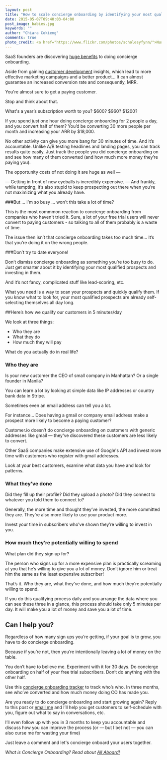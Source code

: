 ```yaml
---
layout: post
title: "How to scale concierge onboarding by identifying your most qualified prospects"
date: 2015-05-07T09:40:03-04:00
post_image: babies.jpg
keywords: ""
author: "Chiara Cokieng"
comments: true
photo_credit: <a href="https://www.flickr.com/photos/scholesyfynn/">Nur Alia Mazalan</a>
---
```

SaaS founders are discovering [huge benefits](http://customer.io/blog/Concierge-onboarding-doubled-conversions.html) to doing concierge onboarding.

Aside from gaining [customer development](http://blog.allaboard.io/2015/02/07/concierge-onboarding-is-continuous-customer-development/) insights, which lead to more effective marketing campaigns and a better product… It can almost guarantee an increased conversion rate and consequently, MRR.

You're almost sure to get a paying customer.

Stop and think about that.

What's a year’s subscription worth to you? $600? $960? $1200?

If you spend *just* one hour doing concierge onboarding for 2 people a day, and you convert half of them? You’d be converting 30 more people per month and increasing your ARR by $18,000.

No other activity can give you more bang for 30 minutes of time. And it’s accountable. Unlike A/B testing headlines and landing pages, you can track results quite easily. Just track the people you did concierge onboarding on and see how many of them converted (and how much more money they’re paying you).

The opportunity costs of not doing it are huge as well —

— Getting in front of new eyeballs is incredibly expensive.
— And frankly, while tempting, it’s also stupid to keep prospecting out there when you’re not maximizing what you already have.

###But ... I'm so busy ... won't this take a lot of time?

This is the most commmon reaction to concierge onboarding from companies who haven't tried it. Sure, a lot of your free trial users will never convert to paying customers - so talking to all of them probably is a waste of time.

The issue then isn’t that concierge onboarding takes too much time… It’s that you’re doing it on the wrong people.

###Don’t try to date everyone!

Don’t dismiss concierge onboarding as something you’re too busy to do. Just get smarter about it by identifying your most qualified prospects and investing in them.

And it’s not fancy, complicated stuff like lead-scoring, etc.

What you need is a way to scan your prospects and quickly qualify them. If you know what to look for, your most qualified prospects are already self-selecting themselves all day long.

##Here’s how we qualify our customers in 5 minutes/day

We look at three things:

+ Who they are
+ What they do
+ How much they will pay

What do you actually do in real life?

### Who they are

Is your new customer the CEO of small company in Manhattan? Or a single founder in Manila?

You can learn a lot by looking at simple data like IP addresses or country bank data in Stripe.

Sometimes even an email address can tell you a lot.

For instance… Does having a gmail or company email address make a prospect more likely to become a paying customer?

Customer.io doesn’t do concierge onboarding on customers with generic addresses like gmail — they've discovered these customers are less likely to convert.

Other SaaS companies make extensive use of Google's API and invest more time with customers who register with gmail addresses.

Look at your best customers, examine what data you have and look for patterns.

### What they’ve done

Did they fill up their profile? Did they upload a photo? Did they connect to whatever you told them to connect to?

Generally, the more time and thought they’ve invested, the more committed they are. They’re also more likely to use your product more.

Invest your time in subscribers who’ve shown they’re willing to invest in you.

### How much they’re potentially willing to spend

What plan did they sign up for?

The person who signs up for a more expensive plan is practically screaming at you that he’s willing to give you a lot of money. Don’t ignore him or treat him the same as the least expensive subscriber!

That’s it. Who they are, what they’ve done, and how much they’re potentially willing to spend.

If you do this qualifying process daily and you arrange the data where you can see these three in a glance, this process should take only 5 minutes per day. It will make you a lot of money and save you a lot of time.

## Can I help you?

Regardless of how many sign ups you’re getting, if your goal is to grow, you have to do concierge onboarding.

Because if you’re not, then you’re intentionally leaving a lot of money on the table.

You don’t have to believe me. Experiment with it for 30 days. Do concierge onboarding on half of your free trial subscribers. Don’t do anything with the other half.

Use this [concierge onboarding tracker](https://docs.google.com/spreadsheets/d/1XaXnmXi-Z9hmHo--zZleZDPN6TL0cMp8uPqr29UruI0/edit?usp=sharing) to track who’s who. In three months, see who’ve converted and how much money doing CO has made you.

Are you ready to do concierge onboarding and start growing again? Reply to this post or [email me](mailto:chiara@sohelpful.me) and I’ll help you get customers to self-schedule with you, figure out what to say in conversations, etc.

I’ll even follow up with you in 3 months to keep you accountable and discuss how you can improve the process (or — but I bet not — you can also curse me for wasting your time)

Just leave a comment and let's concierge onboard your users together.

*What is Concierge Onboarding? Read about <a href="http://blog.allaboard.io/about/">All Aboard!</a>*